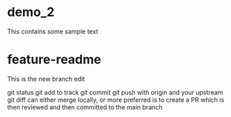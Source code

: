 # demo_2
This contains some sample text

# feature-readme

This is the new branch edit 

git status 
git add to track 
git commit 
git push with origin and your upstream 
git diff
can either merge locally, or more preferred is to create a PR which is then reviewed and then committed to the main branch
